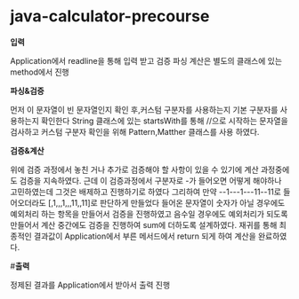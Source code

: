 # java-calculator-precourse

**입력**

Application에서 readline을 통해 입력 받고 검증 파싱 계산은 별도의 클래스에 있는 method에서 진행

**파싱&검증**

먼저 이 문자열이 빈 문자열인지 확인 후,커스텀 구분자를 사용하는지 기본 구분자를 사용하는지 확인한다
String 클래스에 있는 startsWith를 통해 //으로 시작하는 문자열을 검사하고 
커스텀 구분자 확인을 위해 Pattern,Matther 클래스를 사용 하였다.



**검증&계산**

위에 검증 과정에서 놓친 거나 추가로 검증해야 할 사항이 있을 수 있기에 계산 과정중에도 검증을 지속하였다.
근데 이 검증과정에서 구분자로 -가 들어오면 어떻게 해야하나 고민하였는데 그것은 배제하고 진행하기로 하였다 그리하여
만약 --1---1---11--11로 들어오더라도 [,1,,,1,,,11,,11]로 판단하게 만들었다 들어온 문자열이 숫자가 아닐 경우에도 예외처리 하는 항목을 만들어서 검증을 진행하였고
음수일 경우에도 예외처리가 되도록 만들어서 계산 중간에도 검증을 진행하여 sum에 더하도록 설계하였다.
재귀를 통해 최종적인 결과값이 Application에서 부른 메서드에서 return 되게 하여 계산을 완료하였다.

#**출력**

정제된 결과를 Application에서 받아서 출력 진행
